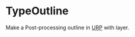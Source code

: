 # TypeOutline

Make a Post-processing outline in [URP](https://docs.unity3d.com/Packages/com.unity.render-pipelines.universal@7.1/manual/index.html) with layer.
